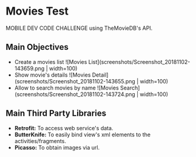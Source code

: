 # Movies Test
MOBILE DEV CODE CHALLENGE using TheMovieDB's API.

## Main Objectives
- Create a movies list
![Movies List](screenshots/Screenshot_20181102-143659.png | width=100)
- Show movie's details
![Movies Detail](screenshots/Screenshot_20181102-143655.png | width=100)
- Allow to search movies by name
![Movies Search](screenshots/Screenshot_20181102-143724.png | width=100)

## Main Third Party Libraries
- **Retrofit:** To access web service's data.
- **ButterKnife:** To easily bind view's xml elements to the activities/fragments.
- **Picasso:** To obtain images via url.

